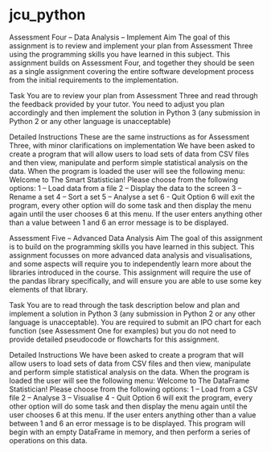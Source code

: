 # jcu_python
Assessment Four – Data Analysis – Implement
Aim
The goal of this assignment is to review and implement your plan from Assessment Three using the programming skills you have learned in this subject. This assignment builds on Assessment Four, and together they should be seen as a single assignment covering the entire software development process from the initial requirements to the implementation.

Task
You are to review your plan from Assessment Three and read through the feedback provided by your tutor. You need to adjust you plan accordingly and then implement the solution in Python 3 (any submission in Python 2 or any other language is unacceptable)

Detailed Instructions
These are the same instructions as for Assessment Three, with minor clarifications on implementation
We have been asked to create a program that will allow users to load sets of data from CSV files and then view, manipulate and perform simple statistical analysis on the data.
When the program is loaded the user will see the following menu:
Welcome to The Smart Statistician!
Please choose from the following options:
	1 – Load data from a file
	2 – Display the data to the screen
	3 – Rename a set
	4 – Sort a set
	5 – Analyse a set
	6 - Quit
Option 6 will exit the program, every other option will do some task and then display the menu again until the user chooses 6 at this menu.
If the user enters anything other than a value between 1 and 6 an error message is to be displayed.

Assessment Five – Advanced Data Analysis
Aim
The goal of this assignment is to build on the programming skills you have learned in this subject. This assignment focusses on more advanced data analysis and visualisations, and some aspects will require you to independently learn more about the libraries introduced in the course. This assignment will require the use of the pandas library specifically, and will ensure you are able to use some key elements of that library.

Task
You are to read through the task description below and plan and implement a solution in Python 3 (any submission in Python 2 or any other language is unacceptable). You are required to submit an IPO chart for each function (see Assessment One for examples) but you do not need to provide detailed pseudocode or flowcharts for this assignment. 

Detailed Instructions
We have been asked to create a program that will allow users to load sets of data from CSV files and then view, manipulate and perform simple statistical analysis on the data.
When the program is loaded the user will see the following menu:
Welcome to The DataFrame Statistician!
Please choose from the following options:
	1 – Load from a CSV file
	2 – Analyse
	3 – Visualise
	4 - Quit
Option 6 will exit the program, every other option will do some task and then display the menu again until the user chooses 6 at this menu.
If the user enters anything other than a value between 1 and 6 an error message is to be displayed.
This program will begin with an empty DataFrame in memory, and then perform a series of operations on this data.
